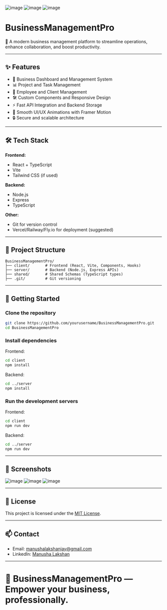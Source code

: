 ![image](https://github.com/user-attachments/assets/c237d7cd-f6a4-4ee6-8230-ff0541f29b01)
![image](https://github.com/user-attachments/assets/fe565b05-c0c6-419e-af21-7cecac84a1b4)
![image](https://github.com/user-attachments/assets/673f54ea-bf66-4dd0-a634-19b0a9bf1e5c)


# BusinessManagementPro

🚀 A modern business management platform to streamline operations, enhance collaboration, and boost productivity.

---

## ✨ Features

- 🏢 Business Dashboard and Management System
- 📊 Project and Task Management
- 📑 Employee and Client Management
- 🛠️ Custom Components and Responsive Design
- ⚡ Fast API Integration and Backend Storage
- 🎨 Smooth UI/UX Animations with Framer Motion
- 🔒 Secure and scalable architecture

---

## 🛠️ Tech Stack

**Frontend:**  
- React + TypeScript
- Vite
- Tailwind CSS (if used)

**Backend:**  
- Node.js
- Express
- TypeScript

**Other:**  
- Git for version control
- Vercel/Railway/Fly.io for deployment (suggested)

---

## 📂 Project Structure

```
BusinessManagementPro/
├── client/       # Frontend (React, Vite, Components, Hooks)
├── server/       # Backend (Node.js, Express APIs)
├── shared/       # Shared Schemas (TypeScript types)
├── .git/         # Git versioning
```

---

## 🚀 Getting Started

### Clone the repository
```bash
git clone https://github.com/yourusername/BusinessManagementPro.git
cd BusinessManagementPro
```

### Install dependencies

Frontend:
```bash
cd client
npm install
```

Backend:
```bash
cd ../server
npm install
```

### Run the development servers

Frontend:
```bash
cd client
npm run dev
```

Backend:
```bash
cd ../server
npm run dev
```

---

## 📸 Screenshots
![image](https://github.com/user-attachments/assets/ddf0c7a9-b8a3-4f5a-a1d9-9196ac9e59ae)
![image](https://github.com/user-attachments/assets/4965a662-8188-4b26-8ef5-c1e227eabb65)
![image](https://github.com/user-attachments/assets/f163f10a-4d93-4b7a-8f29-1681c37095b3)



---

## 📄 License

This project is licensed under the [MIT License](LICENSE).

---

## 📫 Contact

- Email: manushalakshanjay@gmail.com
- LinkedIn: [Manusha Lakshan](https://www.linkedin.com/in/manusha-lakshan/)

---

# 🚀 BusinessManagementPro — Empower your business, professionally.
